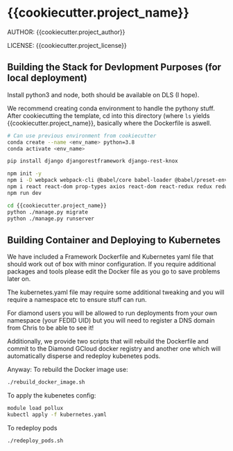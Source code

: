 # {{cookiecutter.project_name}}

AUTHOR: {{cookiecutter.project_author}}

LICENSE: {{cookiecutter.project_license}}

## Building the Stack for Devlopment Purposes (for local deployment)

Install python3 and node, both should be available on DLS (I hope).

We recommend creating conda environment to handle the pythony stuff. After cookiecutting the template, cd into this directory (where `ls` yields {{cookiecutter.project_name}}, basically where the Dockerfile is aswell.

```bash
# Can use previous environment from cookiecutter
conda create --name <env_name> python=3.8
conda activate <env_name>

pip install django djangorestframework django-rest-knox

npm init -y
npm i -D webpack webpack-cli @babel/core babel-loader @babel/preset-env @babel/preset-react babel-plugin-transform-class-properties
npm i react react-dom prop-types axios react-dom react-redux redux redux-devtools-extension redux-thunk remote-redux-devtools
npm run dev

cd {{cookiecutter.project_name}}
python ./manage.py migrate
python ./manage.py runserver
```

## Building Container and Deploying to Kubernetes

We have included a Framework Dockerfile and Kubernetes yaml file that should work out of box with minor configuration.
If you require additional packages and tools please edit the Docker file as you go to save problems later on.

The kubernetes.yaml file may require some additional tweaking and you will require a namespace etc to ensure stuff can run.

For diamond users you will be allowed to run deployments from your own namespace (your FEDID UID) but you will need to register a DNS domain from Chris to be able to see it!

Additionally, we provide two scripts that will rebuild the Dockerfile and commit to the Diamond GCloud docker registry and another one which will automatically disperse and redeploy kubenetes pods.

Anyway:
To rebuild the Docker image use:

```bash
./rebuild_docker_image.sh
```

To apply the kubenetes config:

```bash
module load pollux
kubectl apply -f kubernetes.yaml
```

To redeploy pods

```bash
./redeploy_pods.sh
```
